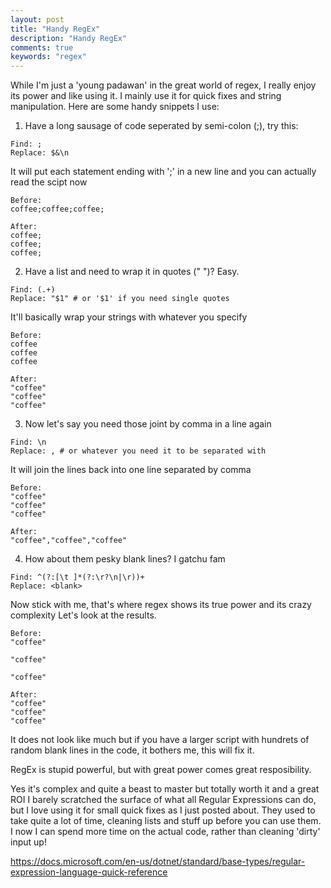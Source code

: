 ```yaml
---
layout: post
title: "Handy RegEx"
description: "Handy RegEx"
comments: true
keywords: "regex"
---
```


While I'm just a 'young padawan' in the great world of regex, I really enjoy its power and like using it. I mainly use it for quick fixes and string manipulation. Here are some handy snippets I use:

1. Have a long sausage of code seperated by semi-colon (;), try this:

```
Find: ;
Replace: $&\n
```

It will put each statement ending with ';' in a new line and you can actually read the scipt now

```
Before:
coffee;coffee;coffee;

After:
coffee;
coffee;
coffee;
```

2. Have a list and need to wrap it in quotes (" ")? Easy.

```
Find: (.+)
Replace: "$1" # or '$1' if you need single quotes
```

It'll basically wrap your strings with whatever you specify

```
Before:
coffee
coffee
coffee

After:
"coffee"
"coffee"
"coffee"
```

3. Now let's say you need those joint by comma in a line again

```
Find: \n
Replace: , # or whatever you need it to be separated with
```

It will join the lines back into one line separated by comma

```
Before:
"coffee"
"coffee"
"coffee"

After:
"coffee","coffee","coffee"
```

4. How about them pesky blank lines? I gatchu fam

```
Find: ^(?:[\t ]*(?:\r?\n|\r))+
Replace: <blank>
```

Now stick with me, that's where regex shows its true power and its crazy complexity
Let's look at the results.

```
Before:
"coffee"

"coffee"

"coffee"

After:
"coffee"
"coffee"
"coffee"
```

It does not look like much but if you have a larger script with hundrets of random blank lines in the code, it bothers me, this will fix it.

RegEx is stupid powerful, but with great power comes great resposibility. 

Yes it's complex and quite a beast to master but totally worth it and a great ROI
I barely scratched the surface of what all Regular Expressions can do, but I love using it for small quick fixes as I just posted about. They used to take quite a lot of time, cleaning lists and stuff up before you can use them. I now I can spend more time on the actual code, rather than cleaning 'dirty' input up!

https://docs.microsoft.com/en-us/dotnet/standard/base-types/regular-expression-language-quick-reference

